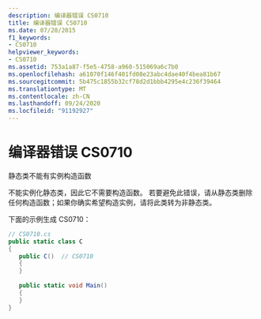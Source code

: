 ```yaml
---
description: 编译器错误 CS0710
title: 编译器错误 CS0710
ms.date: 07/20/2015
f1_keywords:
- CS0710
helpviewer_keywords:
- CS0710
ms.assetid: 753a1a87-f5e5-4758-a960-515069a6c7b0
ms.openlocfilehash: a61070f146f401fd08e23abc4dae40f4bea81b67
ms.sourcegitcommit: 5b475c1855b32cf78d2d1bbb4295e4c236f39464
ms.translationtype: MT
ms.contentlocale: zh-CN
ms.lasthandoff: 09/24/2020
ms.locfileid: "91192927"
---
```

# <a name="compiler-error-cs0710"></a>编译器错误 CS0710

静态类不能有实例构造函数  
  
 不能实例化静态类，因此它不需要构造函数。 若要避免此错误，请从静态类删除任何构造函数；如果你确实希望构造实例，请将此类转为非静态类。  
  
 下面的示例生成 CS0710：  
  
```csharp  
// CS0710.cs  
public static class C  
{  
   public C()  // CS0710  
   {  
   }  
  
   public static void Main()  
   {  
   }  
}  
```
